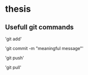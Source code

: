 # thesis


## Usefull git commands

'git add'

'git commit -m "meaningful message"'

'git push'

'git pull'

